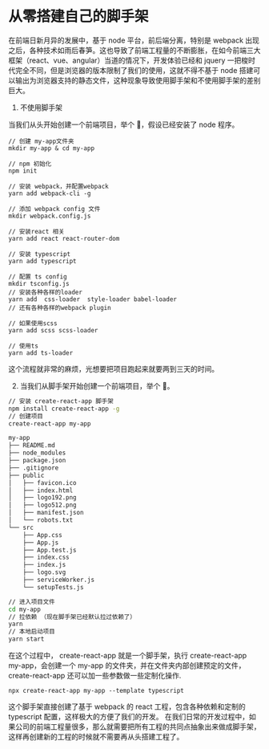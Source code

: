 # 从零搭建自己的脚手架

在前端日新月异的发展中，基于 node 平台，前后端分离，特别是 webpack 出现之后，各种技术如雨后春笋。这也导致了前端工程量的不断膨胀，在如今前端三大框架（react、vue、angular）当道的情况下，开发体验已经和 jquery 一把梭时代完全不同，但是浏览器的版本限制了我们的使用，这就不得不基于 node 搭建可以输出为浏览器支持的静态文件，这种现象导致使用脚手架和不使用脚手架的差别巨大。

1. 不使用脚手架

当我们从头开始创建一个前端项目，举个 🌰，假设已经安装了 node 程序。

```
// 创建 my-app文件夹
mkdir my-app & cd my-app

// npm 初始化
npm init

// 安装 webpack，并配置webpack
yarn add webpack-cli -g

// 添加 webpack config 文件
mkdir webpack.config.js

// 安装react 相关
yarn add react react-router-dom

// 安装 typescript
yarn add typescript

// 配置 ts config
mkdir tsconfig.js
// 安装各种各样的loader
yarn add  css-loader  style-loader babel-loader
// 还有各种各样的webpack plugin

// 如果使用scss
yarn add scss scss-loader

// 使用ts
yarn add ts-loader
```

这个流程就非常的麻烦，光想要把项目跑起来就要两到三天的时间。

2. 当我们从脚手架开始创建一个前端项目，举个 🌰。

```sh
// 安装 create-react-app 脚手架
npm install create-react-app -g
// 创建项目
create-react-app my-app

my-app
├── README.md
├── node_modules
├── package.json
├── .gitignore
├── public
│   ├── favicon.ico
│   ├── index.html
│   ├── logo192.png
│   ├── logo512.png
│   ├── manifest.json
│   └── robots.txt
└── src
    ├── App.css
    ├── App.js
    ├── App.test.js
    ├── index.css
    ├── index.js
    ├── logo.svg
    ├── serviceWorker.js
    └── setupTests.js

// 进入项目文件
cd my-app
// 拉依赖 （现在脚手架已经默认拉过依赖了）
yarn
// 本地启动项目
yarn start
```

在这个过程中， create-react-app 就是一个脚手架，执行 create-react-app my-app，会创建一个 my-app 的文件夹，并在文件夹内部创建预定的文件，create-react-app 还可以加一些参数做一些定制化操作.

```
npx create-react-app my-app --template typescript
```

这个脚手架直接创建了基于 webpack 的 react 工程，包含各种依赖和定制的 typescript 配置，这样极大的方便了我们的开发。
在我们日常的开发过程中，如果公司的前端工程量很多，那么就需要把所有工程的共同点抽象出来做成脚手架，这样再创建新的工程的时候就不需要再从头搭建工程了。
